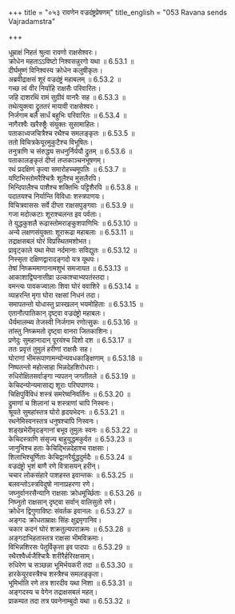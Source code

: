 +++
title = "०५३ रावणेन वज्रदंष्ट्रप्रेषणम्"
title_english = "053 Ravana sends Vajradamstra"

+++

धूम्राक्षं निहतं श्रुत्वा रावणो राक्षसेश्वरः।  
क्रोधेन महताऽऽविष्टो निश्वसन्नुरगो यथा ॥ 6.53.1 ॥   
दीर्घमुष्णं विनिश्वस्य क्रोधेन कलुषीकृतः।  
अब्रवीद्राक्षसं शूरं वज्रदंष्ट्रं महाबलम् ॥ 6.53.2 ॥   
गच्छ त्वं वीर निर्याहि राक्षसैः परिवारितः।  
जहि दाशरथिं रामं सुग्रीवं वानरैः सह ॥ 6.53.3 ॥   
तथेत्युक्त्वा द्रुततरं मायावी राक्षसेश्वरः।  
निर्जगाम बलै सार्धं बहुभिः परिवारितः ॥ 6.53.4 ॥   
नागैरश्वैः खरैरुष्ट्रैः संयुक्तः सुसामाहितः।  
पताकाध्वजचित्रैश्च रथैश्च समलङ्कृतः ॥ 6.53.5 ॥   
ततो विचित्रकेयूरमुकुटैश्च विभूषितः।  
तनुत्राणि च संरुद्ध्य सधनुर्निर्ययौ द्रुतम् ॥ 6.53.6 ॥   
पताकालङ्कृतं दीप्तं तप्तकाञ्चनभूषणम्।  
रथं प्रदक्षिणं कृत्वा समारोहच्चमूपतिः ॥ 6.53.7 ॥   
यष्टिभिस्तोमरैश्चित्रैः शूलैश्च मुसलैरपि।  
भिन्दिपालैश्च पाशैश्च शक्तिभिः पट्टिशैरपि ॥ 6.53.8 ॥   
पदातयश्च निर्यान्ति विविधाः शस्त्रपाणयः।  
विचित्रवाससः सर्वे दीप्ता राक्षसपुङ्गवाः ॥ 6.53.9 ॥   
गजा मदोत्कटाः शूराश्चलन्त इव पर्वताः।  
ते युद्धकुशलै रूढास्तोमराङ्कुशपाणिभिः ॥ 6.53.10 ॥   
अन्ये लक्षणसंयुक्ताः शूरारूढा महाबलाः ॥ 6.53.11 ॥   
तद्राक्षसबलं घोरं विप्रस्थितमशोभत।  
प्रावृट्काले यथा मेघा नर्दमानाः सविद्युतः ॥ 6.53.12 ॥   
निस्सृता दक्षिणद्वारादङ्गदो यत्र यूथपः।  
तेषां निष्क्रममाणानामशुभं समजायत ॥ 6.53.13 ॥   
आकाशाद्विघनात्तीव्रा उल्काश्चाभ्यपतंस्तदा।  
वमन्त्यः पावकज्वालाः शिवा घोरं ववाशिरे ॥ 6.53.14 ॥   
व्याहरन्ति मृगा घोरा रक्षसां निधनं तदा।  
समापतन्तो योधास्तु प्रास्खलन् भयमोहिताः ॥ 6.53.15 ॥   
एतानौत्पातिकान् दृष्ट्वा वज्रदंष्ट्रो महाबलः।  
धैर्यमालम्ब्य तेजस्वी निर्जगाम रणोत्सुकः ॥ 6.53.16 ॥   
तांस्तु निष्क्रमतो दृष्ट्वा वानरा जितकाशिनः।  
प्रणेदुः सुमहानादान् पूरयंश्च दिशो दश ॥ 6.53.17 ॥   
ततः प्रवृत्तं तुमुलं हरीणां राक्षसैः सह।  
घोराणां भीमरूपाणामन्योन्यवधकाङ्क्षिणाम् ॥ 6.53.18 ॥   
निष्पतन्तो महोत्साहा भिन्नदेहशिरोधराः।  
रुधिरोक्षितसर्वाङ्गा न्यपतन् जगतीतले ॥ 6.53.19 ॥   
केचिदन्योन्यमासाद्य शूराः परिघपाणयः।  
चिक्षिपुर्विविधं शस्त्रं समरेष्वनिवर्तिनः ॥ 6.53.20 ॥   
द्रुमाणां च शिलानां च शस्त्राणां चापि निस्वनः।  
श्रूयते सुमहांस्तत्र घोरो हृदयभेदनः ॥ 6.53.21 ॥   
रथनेमिस्वनस्तत्र धनुषश्चापि निस्वनः।  
शङ्खभेरीमृदङ्गानां बभूव तुमुलः स्वनः ॥ 6.53.22 ॥   
केचिदस्त्राणि संसृज्य बाहुयुद्धमकुर्वत ॥ 6.53.23 ॥   
जानुभिश्च हताः केचिद्भिन्नदेहाश्च राक्षसाः।  
शिलाभिश्चूर्णिताः केचिद्वानरैर्युद्धदुर्मदैः ॥ 6.53.24 ॥   
वज्रदंष्ट्रो भृशं बाणै रणे वित्रासयन् हरीन्।  
चचार लोकसंहारे पाशहस्त इवान्तकः ॥ 6.53.25 ॥   
बलवन्तोऽस्त्रविदुषो नानाप्रहरणा रणे।  
जघ्नुर्वानरसैन्यानि राक्षसाः क्रोधमूर्च्छिताः ॥ 6.53.26 ॥   
निघ्नुतो राक्षसान् दृष्ट्वा सर्वान् वालिसुतो रणे।  
क्रोधेन द्विगुणाविष्टः संवर्तक इवानलः ॥ 6.53.27 ॥   
अङ्गदः क्रोधताम्राक्षः सिंहः क्षुद्रमृगानिव।  
चकार कदनं घोरं शक्रतुल्यपराक्रमः ॥ 6.53.28 ॥   
अङ्गदाभिहतास्तत्र राक्षसा भीमविक्रमाः।  
विभिन्नशिरसः पेतुर्विकृत्ता इव पादपाः ॥ 6.53.29 ॥   
रथैरश्वैर्ध्वजैश्चित्रैः शरीरैर्हरिरक्षसाम्।  
रुधिरेण च सञ्छन्ना भूमिर्भयकरी तदा ॥ 6.53.30 ॥   
हारकेयूरवस्त्रैश्च शस्त्रैश्च समलङ्कृता।  
भूमिर्भाति रणे तत्र शारदीव यथा निशा ॥ 6.53.31 ॥   
अङ्गदस्य च वेगेन तद्राक्षसबलं महत्।  
प्राकम्पत तदा तत्र पवनेनाम्बुदो यथा ॥ 6.53.32 ॥   
